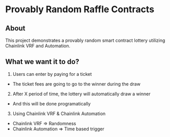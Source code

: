 # Provably Random Raffle Contracts

## About
This project demonstrates a provably random smart contract lottery utilizing Chainlink VRF and Automation.

## What we want it to do?

1. Users can enter by paying for a ticket
- The ticket fees are going to go to the winner during the draw
2. After X period of time, the lottery will automatically draw a winner
- And this will be done programatically
3. Using Chainlink VRF & Chainlink Automation
- Chainlink VRF => Randomness
- Chainlink Automation => Time based trigger
